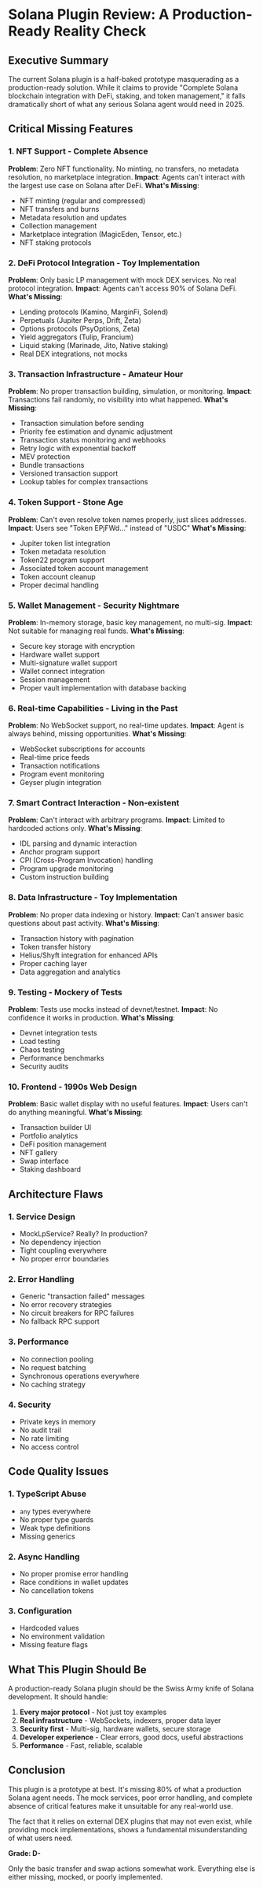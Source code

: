 # Solana Plugin Review: A Production-Ready Reality Check

## Executive Summary
The current Solana plugin is a half-baked prototype masquerading as a production-ready solution. While it claims to provide "Complete Solana blockchain integration with DeFi, staking, and token management," it falls dramatically short of what any serious Solana agent would need in 2025.

## Critical Missing Features

### 1. NFT Support - Complete Absence
**Problem**: Zero NFT functionality. No minting, no transfers, no metadata resolution, no marketplace integration.
**Impact**: Agents can't interact with the largest use case on Solana after DeFi.
**What's Missing**:
- NFT minting (regular and compressed)
- NFT transfers and burns
- Metadata resolution and updates
- Collection management
- Marketplace integration (MagicEden, Tensor, etc.)
- NFT staking protocols

### 2. DeFi Protocol Integration - Toy Implementation
**Problem**: Only basic LP management with mock DEX services. No real protocol integration.
**Impact**: Agents can't access 90% of Solana DeFi.
**What's Missing**:
- Lending protocols (Kamino, MarginFi, Solend)
- Perpetuals (Jupiter Perps, Drift, Zeta)
- Options protocols (PsyOptions, Zeta)
- Yield aggregators (Tulip, Francium)
- Liquid staking (Marinade, Jito, Native staking)
- Real DEX integrations, not mocks

### 3. Transaction Infrastructure - Amateur Hour
**Problem**: No proper transaction building, simulation, or monitoring.
**Impact**: Transactions fail randomly, no visibility into what happened.
**What's Missing**:
- Transaction simulation before sending
- Priority fee estimation and dynamic adjustment
- Transaction status monitoring and webhooks
- Retry logic with exponential backoff
- MEV protection
- Bundle transactions
- Versioned transaction support
- Lookup tables for complex transactions

### 4. Token Support - Stone Age
**Problem**: Can't even resolve token names properly, just slices addresses.
**Impact**: Users see "Token EPjFWd..." instead of "USDC"
**What's Missing**:
- Jupiter token list integration
- Token metadata resolution
- Token22 program support
- Associated token account management
- Token account cleanup
- Proper decimal handling

### 5. Wallet Management - Security Nightmare
**Problem**: In-memory storage, basic key management, no multi-sig.
**Impact**: Not suitable for managing real funds.
**What's Missing**:
- Secure key storage with encryption
- Hardware wallet support
- Multi-signature wallet support
- Wallet connect integration
- Session management
- Proper vault implementation with database backing

### 6. Real-time Capabilities - Living in the Past
**Problem**: No WebSocket support, no real-time updates.
**Impact**: Agent is always behind, missing opportunities.
**What's Missing**:
- WebSocket subscriptions for accounts
- Real-time price feeds
- Transaction notifications
- Program event monitoring
- Geyser plugin integration

### 7. Smart Contract Interaction - Non-existent
**Problem**: Can't interact with arbitrary programs.
**Impact**: Limited to hardcoded actions only.
**What's Missing**:
- IDL parsing and dynamic interaction
- Anchor program support
- CPI (Cross-Program Invocation) handling
- Program upgrade monitoring
- Custom instruction building

### 8. Data Infrastructure - Toy Implementation
**Problem**: No proper data indexing or history.
**Impact**: Can't answer basic questions about past activity.
**What's Missing**:
- Transaction history with pagination
- Token transfer history
- Helius/Shyft integration for enhanced APIs
- Proper caching layer
- Data aggregation and analytics

### 9. Testing - Mockery of Tests
**Problem**: Tests use mocks instead of devnet/testnet.
**Impact**: No confidence it works in production.
**What's Missing**:
- Devnet integration tests
- Load testing
- Chaos testing
- Performance benchmarks
- Security audits

### 10. Frontend - 1990s Web Design
**Problem**: Basic wallet display with no useful features.
**Impact**: Users can't do anything meaningful.
**What's Missing**:
- Transaction builder UI
- Portfolio analytics
- DeFi position management
- NFT gallery
- Swap interface
- Staking dashboard

## Architecture Flaws

### 1. Service Design
- MockLpService? Really? In production?
- No dependency injection
- Tight coupling everywhere
- No proper error boundaries

### 2. Error Handling
- Generic "transaction failed" messages
- No error recovery strategies
- No circuit breakers for RPC failures
- No fallback RPC support

### 3. Performance
- No connection pooling
- No request batching
- Synchronous operations everywhere
- No caching strategy

### 4. Security
- Private keys in memory
- No audit trail
- No rate limiting
- No access control

## Code Quality Issues

### 1. TypeScript Abuse
- `any` types everywhere
- No proper type guards
- Weak type definitions
- Missing generics

### 2. Async Handling
- No proper promise error handling
- Race conditions in wallet updates
- No cancellation tokens

### 3. Configuration
- Hardcoded values
- No environment validation
- Missing feature flags

## What This Plugin Should Be

A production-ready Solana plugin should be the Swiss Army knife of Solana development. It should handle:

1. **Every major protocol** - Not just toy examples
2. **Real infrastructure** - WebSockets, indexers, proper data layer
3. **Security first** - Multi-sig, hardware wallets, secure storage
4. **Developer experience** - Clear errors, good docs, useful abstractions
5. **Performance** - Fast, reliable, scalable

## Conclusion

This plugin is a prototype at best. It's missing 80% of what a production Solana agent needs. The mock services, poor error handling, and complete absence of critical features make it unsuitable for any real-world use.

The fact that it relies on external DEX plugins that may not even exist, while providing mock implementations, shows a fundamental misunderstanding of what users need.

**Grade: D-**

Only the basic transfer and swap actions somewhat work. Everything else is either missing, mocked, or poorly implemented. 